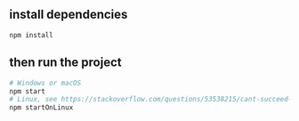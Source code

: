 ## install dependencies
```npm install```

## then run the project

```bash
# Windows or macOS
npm start
# Linux, see https://stackoverflow.com/questions/53538215/cant-succeed-in-making-transparent-window-in-electron-javascript/53612021#53612021
npm startOnLinux 
```
